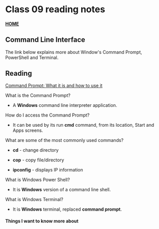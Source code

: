 # Class 09 reading notes

#### [HOME](https://cesarderio.github.io/reading-notes/)

## Command Line Interface

The link below explains more about Window's Command Prompt, PowerShell and Terminal.

## Reading

[Command Prompt: What it is and how to use it](https://www.lifewire.com/command-prompt-2625840)

What is the Command Prompt?

* A **Windows** command line interpreter application.

How do I access the Command Prompt?

* It can be used by its run **cmd** command, from its location, Start and Apps screens.

What are some of the most commonly used commands?

* **cd** - change directory

* **cop** - copy file/directory

* **ipconfig** - displays IP information

What is Windows Power Shell?

* It is **Windows** version of a command line shell.

What is Windows Terminal?

* It is **Windows** terminal, replaced **command prompt**.

#### Things I want to know more about
